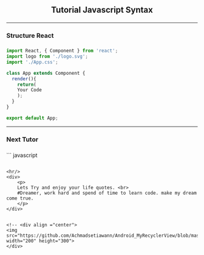 <h2><p align="center"> Tutorial Javascript Syntax </h2>
<hr/>

<div><h3>Structure React <h3/></div>

``` javascript
import React, { Component } from 'react';
import logo from './logo.svg';
import './App.css';

class App extends Component { 
  render(){ 
    return( 
    Your Code 
    ); 
  } 
} 

export default App;
```
<hr/>

<div><h3>Next Tutor<h3/></div>
``` javascript

```

<hr/>
<div>
    <p>
    Lets Try and enjoy your life quotes. <br>
    #Dreamer, work hard and spend of time to learn code. make my dream come true.
    </p>
</div>


<!-- <div align ="center">
<img src="https://github.com/Achmadsetiawann/Android_MyRecyclerView/blob/master/proof.gif" width="200" height="300">
</div>
